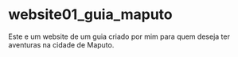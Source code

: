 # website01_guia_maputo
Este e um website de um guia criado por mim para quem deseja ter aventuras na cidade de Maputo.
